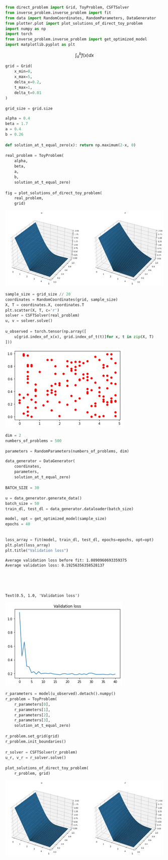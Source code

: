 ```python
from direct_problem import Grid, ToyProblem, CSFTSolver
from inverse_problem.inverse_problem import fit
from data import RandomCoordinates, RandomParameters, DataGenerator
from plotter.plot import plot_solutions_of_direct_toy_problem
import numpy as np
import torch
from inverse_problem.inverse_problem import get_optimized_model
import matplotlib.pyplot as plt

```
$$\int_{a}^{b}f(x)dx$$


```python
grid = Grid(
    x_min=0,
    x_max=5,
    delta_x=0.2,
    t_max=1,
    delta_t=0.01
)

grid_size = grid.size

```


```python
alpha = 0.4
beta = 1.7
a = 0.4
b = 0.26

def solution_at_t_equal_zero(x): return np.maximum(2-x, 0)

real_problem = ToyProblem(
    alpha,
    beta,
    a,
    b,
    solution_at_t_equal_zero)

fig = plot_solutions_of_direct_toy_problem(
    real_problem, 
    grid)


```


    
![png](README_files/README_3_0.png)
    



```python
sample_size = grid_size // 20
coordinates = RandomCoordinates(grid, sample_size)
X, T = coordinates.X, coordinates.T 
plt.scatter(X, T, c='r')
solver = CSFTSolver(real_problem)
u, v = solver.solve()

u_observed = torch.tensor(np.array([
    u[grid.index_of_x(x), grid.index_of_t(t)]for x, t in zip(X, T)
]))


```


    
![png](README_files/README_4_0.png)
    



```python
dim = 2
numbers_of_problems = 500

parameters = RandomParameters(numbers_of_problems, dim)
```


```python
data_generator = DataGenerator(
    coordinates,
    parameters,
    solution_at_t_equal_zero)

BATCH_SIZE = 30

u = data_generator.generate_data()
batch_size = 50
train_dl, test_dl = data_generator.dataloader(batch_size)


```


```python
model, opt = get_optimized_model(sample_size)
epochs = 40


loss_array = fit(model, train_dl, test_dl, epochs=epochs, opt=opt)
plt.plot(loss_array)
plt.title("Validation loss")
```

    Average validation loss before fit: 1.0890960693359375
    Average validation loss: 0.19256356358528137





    Text(0.5, 1.0, 'Validation loss')




    
![png](README_files/README_7_2.png)
    



```python
r_parameters = model(u_observed).detach().numpy()
r_problem = ToyProblem(
    r_parameters[0],
    r_parameters[1],
    r_parameters[2],
    r_parameters[3],
    solution_at_t_equal_zero)

r_problem.set_grid(grid)
r_problem.init_boundaries()

r_solver = CSFTSolver(r_problem)
u_r, v_r = r_solver.solve()

plot_solutions_of_direct_toy_problem(
    r_problem, grid)
```


    
![png](README_files/README_8_0.png)
    

